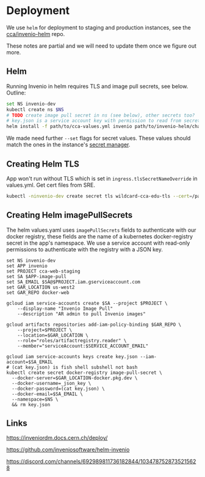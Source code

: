 # Deployment

We use `helm` for deployment to staging and production instances, see the [cca/invenio-helm](https://github.com/cca/invenio-helm) repo.

These notes are partial and we will need to update them once we figure out more.

## Helm

Running Invenio in helm requires TLS and image pull secrets, see below. Outline:

```sh
set NS invenio-dev
kubectl create ns $NS
# TODO create image pull secret in ns (see below), other secrets too?
# key.json is a service account key with permission to read from secret manager
helm install -f path/to/cca-values.yml invenio path/to/invenio-helm/charts/invenio --version 0.7.0 --namespace $NS --set invenio.extraConfig.GSM_CREDENTIALS=(cat key.json) --set postgresql.auth.password=$PG_PASS --set rabbitmq.auth.password=$RABBITMQ_PASS
```

We made need further `--set` flags for secret values. These values should match the ones in the instance's [secret manager](./configure.md#secret-manager).

## Creating Helm TLS

App won't run without TLS which is set in `ingress.tlsSecretNameOverride` in values.yml. Get cert files from SRE.

```sh
kubectl -ninvenio-dev create secret tls wildcard-cca-edu-tls --cert=/path/to/wildcard.cca.edu.pem --key=/path/to/wildcard.cca.edu.key
```

## Creating Helm imagePullSecrets

The helm values.yaml uses `imagePullSecrets` fields to authenticate with our docker registry, these fields are the name of a kubernetes docker-registry secret in the app's namespace. We use a service account with read-only permissions to authenticate with the registry with a JSON key.

```fish
set NS invenio-dev
set APP invenio
set PROJECT cca-web-staging
set SA $APP-image-pull
set SA_EMAIL $SA@$PROJECT.iam.gserviceaccount.com
set GAR_LOCATION us-west2
set GAR_REPO docker-web

gcloud iam service-accounts create $SA --project $PROJECT \
    --display-name "Invenio Image Pull"
    --description "AR admin to pull Invenio images"

gcloud artifacts repositories add-iam-policy-binding $GAR_REPO \
    --project=$PROJECT \
    --location=$GAR_LOCATION \
    --role="roles/artifactregistry.reader" \
    --member="serviceAccount:$SERVICE_ACCOUNT_EMAIL"

gcloud iam service-accounts keys create key.json --iam-account=$SA_EMAIL
# (cat key.json) is fish shell subshell not bash
kubectl create secret docker-registry image-pull-secret \
  --docker-server=$GAR_LOCATION-docker.pkg.dev \
  --docker-username=_json_key \
  --docker-password=(cat key.json) \
  --docker-email=$SA_EMAIL \
  --namespace=$NS \
  && rm key.json
```

## Links

https://inveniordm.docs.cern.ch/deploy/

https://github.com/inveniosoftware/helm-invenio

https://discord.com/channels/692989811736182844/1034787528735215628
